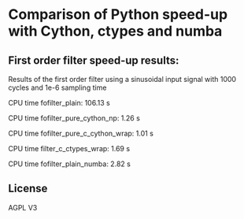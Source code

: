 # Comparison of Python speed-up with Cython, ctypes and numba 

## First order filter speed-up results:

Results of the first order filter using a sinusoidal input signal with 1000 cycles and 1e-6 sampling time

CPU time fofilter_plain: 106.13 s

CPU time fofilter_pure_cython_np: 1.26 s

CPU time fofilter_pure_c_cython_wrap: 1.01 s

CPU time filter_c_ctypes_wrap: 1.69 s

CPU time fofilter_plain_numba: 2.82 s


## License

AGPL V3

